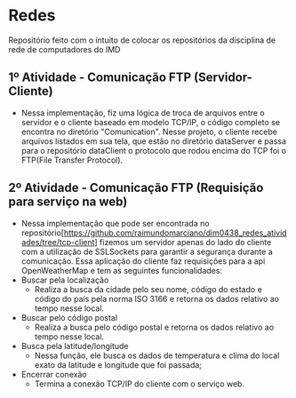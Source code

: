 # Redes
Repositório feito com o intuito de colocar os repositórios da disciplina de rede de computadores do IMD

## 1º Atividade - Comunicação FTP (Servidor-Cliente)
- Nessa implementação, fiz uma lógica de troca de arquivos entre o servidor e o cliente baseado em modelo TCP/IP, o código completo se encontra no diretório "Comunication". Nesse projeto, o cliente recebe arquivos listados em sua tela, que estão no diretório dataServer e passa para o repositório dataClient o protocolo que rodou encima do TCP foi o FTP(File Transfer Protocol).

## 2º Atividade - Comunicação FTP (Requisição para serviço na web)
- Nessa implementação que pode ser encontrada no repositório[https://github.com/raimundomarciano/dim0438_redes_atividades/tree/tcp-client] fizemos um servidor apenas do lado do cliente com a utilização de SSLSockets para garantir a segurança
durante a comunicação. Essa aplicação do cliente faz requisições para a api OpenWeatherMap e tem as seguintes funcionalidades:
- Buscar pela localização
  - Realiza a busca da cidade pelo seu nome, código do estado e código do país pela norma ISO 3166 e retorna os dados relativo ao tempo nesse local.
- Buscar pelo código postal
  - Realiza a busca pelo código postal e retorna os dados relativo ao tempo nesse local.
- Busca pela latitude/longitude
  - Nessa função, ele busca os dados de temperatura e clima do local exato da latitude e longitude que foi passada;
- Encerrar conexão
  - Termina a conexão TCP/IP do cliente com o serviço web.
